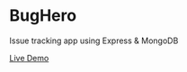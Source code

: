 # BugHero
Issue tracking app using Express &amp; MongoDB

[Live Demo](https://bug-hero.herokuapp.com/)
